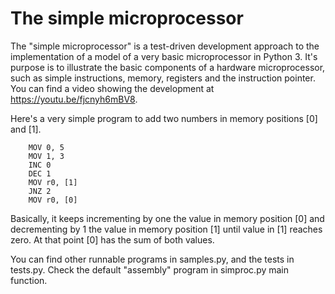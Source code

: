 # The simple microprocessor

The "simple microprocessor" is a test-driven development approach to the implementation of a model of a very basic microprocessor in Python 3. It's purpose is to illustrate the basic components of a hardware microprocessor, such as simple instructions, memory, registers and the instruction pointer. You can find a video showing the development at https://youtu.be/fjcnyh6mBV8.

Here's a very simple program to add two numbers in memory positions [0] and [1].

```
    MOV 0, 5 
    MOV 1, 3
    INC 0
    DEC 1
    MOV r0, [1]
    JNZ 2
    MOV r0, [0]
```

Basically, it keeps incrementing by one the value in memory position [0] and decrementing by 1 the value in memory position [1] until value in [1] reaches zero. At that point [0] has the sum of both values.

You can find other runnable programs in samples.py, and the tests in tests.py. Check the default "assembly" program in simproc.py main function.